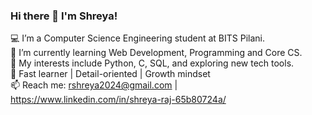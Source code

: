 ### Hi there 👋 I'm Shreya!

💻 I’m a Computer Science Engineering student at BITS Pilani.  
🌱 I’m currently learning Web Development, Programming and Core CS.  
🔭 My interests include Python, C, SQL, and exploring new tech tools.  
🚀 Fast learner | Detail-oriented | Growth mindset  
📫 Reach me: rshreya2024@gmail.com | https://www.linkedin.com/in/shreya-raj-65b80724a/
